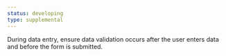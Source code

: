```yaml
---
status: developing
type: supplemental
---
```


During data entry, ensure data validation occurs after the user enters data and before the form is submitted.